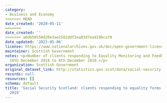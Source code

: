 ```yaml
---
category:
- Business and Economy
<<<<<<< HEAD
date_created: '2020-05-11'
=======
date_created: ''
>>>>>>> a6db50550d20e3ae2582ddf2ea03d7ead19bca70
date_updated: '2021-05-06'
license: https://www.nationalarchives.gov.uk/doc/open-government-licence/version/3/
maintainer: Scottish Government
notes: <p>Number of clients responding to Equality Monitoring and Feedback forms from
  10th December 2018 to 8th December 2019.</p>
organization: Scottish Government
original_dataset_link: http://statistics.gov.scot/data/social-security-scotland-clients-responding-to-equality-forms-to-december-2019
records: null
resources: []
schema: default
title: 'Social Security Scotland: clients responding to equality forms to December
  2019'
---
```

